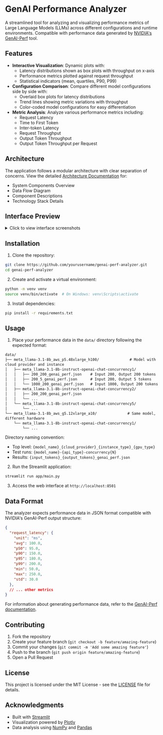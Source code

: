 # GenAI Performance Analyzer

A streamlined tool for analyzing and visualizing performance metrics of Large Language Models (LLMs) across different configurations and runtime environments. Compatible with performance data generated by [NVIDIA's GenAI-Perf](https://github.com/triton-inference-server/perf_analyzer/tree/main/genai-perf) tool.

## Features

- **Interactive Visualization**: Dynamic plots with:
  - Latency distributions shown as box plots with throughput on x-axis
  - Performance metrics plotted against request throughput
  - Statistical indicators (mean, quartiles, P90, P99)
- **Configuration Comparison**: Compare different model configurations side by side with:
  - Overlaid box plots for latency distributions
  - Trend lines showing metric variations with throughput
  - Color-coded model configurations for easy differentiation
- **Metric Analysis**: Analyze various performance metrics including:
  - Request Latency
  - Time to First Token
  - Inter-token Latency
  - Request Throughput
  - Output Token Throughput
  - Output Token Throughput per Request

## Architecture

The application follows a modular architecture with clear separation of concerns. View the detailed [Architecture Documentation](docs/architecture.md) for:
- System Components Overview
- Data Flow Diagram
- Component Descriptions
- Technology Stack Details

## Interface Preview

<details>
<summary>Click to view interface screenshots</summary>

### Latency Distribution View
![Latency Distribution](docs/images/latency_distribution.png)
*Analyze latency distributions across different token configurations with interactive box plots and statistical insights*

### Model Comparison View
![Model Comparison](docs/images/model_comparison.png)
*Compare performance metrics between different model configurations and concurrency levels*

### Overall Interface
![Overall UI](docs/images/overall_ui.png)
*Complete interface with sidebar controls and metric visualization panels*

</details>

## Installation

1. Clone the repository:
```bash
git clone https://github.com/yourusername/genai-perf-analyzer.git
cd genai-perf-analyzer
```

2. Create and activate a virtual environment:
```bash
python -m venv venv
source venv/bin/activate  # On Windows: venv\Scripts\activate
```

3. Install dependencies:
```bash
pip install -r requirements.txt
```

## Usage

1. Place your performance data in the `data/` directory following the expected format:
```
data/
├── meta_llama-3.1-8b_aws_p5.48xlarge_h100/              # Model with cloud provider and instance
│   ├── meta_llama-3.1-8b-instruct-openai-chat-concurrency1/
│   │   ├── 200_200_genai_perf.json    # Input 200, Output 200 tokens
│   │   ├── 200_5_genai_perf.json      # Input 200, Output 5 tokens
│   │   └── 1000_200_genai_perf.json   # Input 1000, Output 200 tokens
│   ├── meta_llama-3.1-8b-instruct-openai-chat-concurrency2/
│   │   ├── 200_200_genai_perf.json
│   │   └── ...
│   └── meta_llama-3.1-8b-instruct-openai-chat-concurrency5/
│       └── ...
└── meta_llama-3.1-8b_aws_g5.12xlarge_a10/              # Same model, different hardware
    └── meta_llama-3.1-8b-instruct-openai-chat-concurrency1/
        └── ...

```

Directory naming convention:
- Top level: `{model_name}_{cloud_provider}_{instance_type}_{gpu_type}`
- Test runs: `{model_name}-{api_type}-concurrency{N}`
- Results: `{input_tokens}_{output_tokens}_genai_perf.json`

2. Run the Streamlit application:
```bash
streamlit run app/main.py
```

3. Access the web interface at `http://localhost:8501`

## Data Format

The analyzer expects performance data in JSON format compatible with NVIDIA's GenAI-Perf output structure:

```json
{
  "request_latency": {
    "unit": "ms",
    "avg": 100.0,
    "p50": 95.0,
    "p90": 150.0,
    "p95": 180.0,
    "p99": 200.0,
    "min": 50.0,
    "max": 250.0,
    "std": 30.0
  },
  // ... other metrics
}
```

For information about generating performance data, refer to the [GenAI-Perf documentation](https://github.com/triton-inference-server/perf_analyzer/tree/main/genai-perf).

## Contributing

1. Fork the repository
2. Create your feature branch (`git checkout -b feature/amazing-feature`)
3. Commit your changes (`git commit -m 'Add some amazing feature'`)
4. Push to the branch (`git push origin feature/amazing-feature`)
5. Open a Pull Request

## License

This project is licensed under the MIT License - see the [LICENSE](LICENSE) file for details.

## Acknowledgments

- Built with [Streamlit](https://streamlit.io/)
- Visualization powered by [Plotly](https://plotly.com/)
- Data analysis using [NumPy](https://numpy.org/) and [Pandas](https://pandas.pydata.org/)